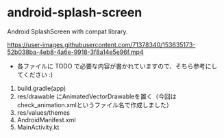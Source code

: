 # android-splash-screen
Android SplashScreen with compat library.

https://user-images.githubusercontent.com/71378340/153635173-52b038ba-4eb8-4a6e-9918-3f8a14e5e96f.mp4

* 各ファイルに TODO で必要な内容が書かれていますので、そちら参考にしてください :)

1. build.gradle(app)
2. res/drawable にAnimatedVectorDrawableを置く（今回はcheck_animation.xmlというファイル名で作成しました）
3. res/values/themes
4. AndroidManifest.xml
5. MainActivity.kt
